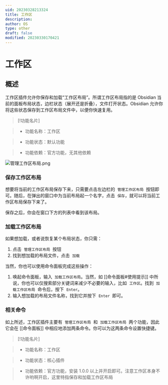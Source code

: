 ```yaml
---
uid: 20230328213324
title: 工作区
description: 
author: OS
type: other
draft: false
modified: 20230330170421
---
```


# 工作区

## 概述

工作区插件允许你保存和加载“工作区布局”。所谓工作区布局指的是 Obsidian 当前的面板布局状态，边栏状态（展开还是折叠），文件打开状态。Obsidian 允许你将这些状态保存到工作区布局文件中，以便你快速复用。

> [!功能名片]

> - 功能名称：工作区

> - 功能状态：默认功能

> - 功能依赖：官方功能，无其他依赖

![管理工作区布局.png](https://s1.vika.cn/space/2023/03/15/5de362f3f9fa410f8b773df34b092286)

### 保存工作区布局

想要将当前的工作区布局保存下来，只需要点击左边栏的  `管理工作区布局`  按钮即可。随后，在弹出的窗口中为当前布局起一个名字，点击  `保存`，就可以将当前工作区布局保存下来了。

保存之后，你会在窗口下方的列表中看到该布局。

### 加载工作区布局

如果想加载，或者说恢复某个布局状态，你只需：

1. 点击  `管理工作区布局`  按钮
2. 找到想加载的布局文件，点击  `加载`

当然，你也可以使用命令面板完成这些操作：

1. 唤起命令面板，输入  `加载工作区布局`。当然，如 [[命令面板#使用提示]] 中所说，你也可以仅搜索部分关键词来减少不必要的输入，比如  `工作区`。找到  `加载工作区布局`  命令后，按下  `Enter`。
2. 输入想加载的布局文件名称，找到它并按下  `Enter`  即可。

### 相关命令

如上所述，工作区插件主要有  `管理工作区布局`  和  `加载工作区布局`  两个功能，因此它会在 [[命令面板]] 中相应地添加两条命令。你可以为这两条命令设置快捷键。

> [!功能名片]

> - 功能名称：工作区

> - 功能状态：核心插件

> - 功能依赖：官方功能，安装 1.0.0 以上并开启即可。注意工作区本身不许哟啊开启，这里特指保存和加载工作区布局